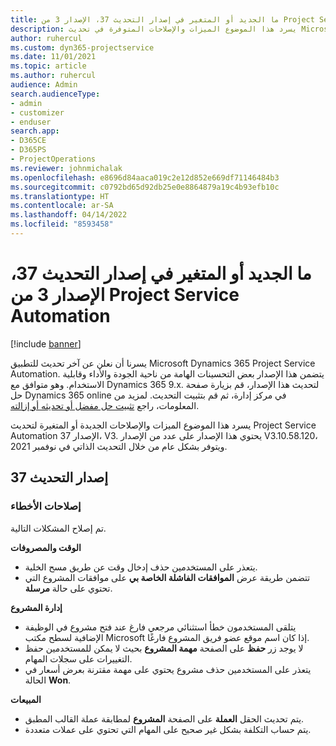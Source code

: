 ```yaml
---
title: ما الجديد أو المتغير في إصدار التحديث 37، الإصدار 3 من Project Service Automation
description: يسرد هذا الموضوع الميزات والإصلاحات المتوفرة في تحديث Microsoft Dynamics 365 Project Service Automation الإصدار 37، V3.
author: ruhercul
ms.custom: dyn365-projectservice
ms.date: 11/01/2021
ms.topic: article
ms.author: ruhercul
audience: Admin
search.audienceType:
- admin
- customizer
- enduser
search.app:
- D365CE
- D365PS
- ProjectOperations
ms.reviewer: johnmichalak
ms.openlocfilehash: e8696d84aaca019c2e12d852e669df71146484b3
ms.sourcegitcommit: c0792bd65d92db25e0e8864879a19c4b93efb10c
ms.translationtype: HT
ms.contentlocale: ar-SA
ms.lasthandoff: 04/14/2022
ms.locfileid: "8593458"
---
```

# <a name="whats-new-or-changed-in-project-service-automation-update-release-37-v3"></a>ما الجديد أو المتغير في إصدار التحديث 37، الإصدار 3 من Project Service Automation

[!include [banner](../includes/psa-now-project-operations.md)]

يسرنا أن نعلن عن آخر تحديث للتطبيق Microsoft Dynamics 365 Project Service Automation. يتضمن هذا الإصدار بعض التحسينات الهامة من ناحية الجودة والأداء وقابلية الاستخدام. وهو متوافق مع Dynamics 365 9.x. لتحديث هذا الإصدار، قم بزيارة صفحة حل Dynamics 365 online في مركز إدارة، ثم قم بتثبيت التحديث. لمزيد من المعلومات، راجع [تثبيت حل مفضل أو تحديثه أو إزالته](/power-platform/admin/install-remove-preferred-solution).

يسرد هذا الموضوع الميزات والإصلاحات الجديدة أو المتغيرة لتحديث Project Service Automation الإصدار 37، V3. يحتوي هذا الإصدار على عدد من الإصدار V3.10.58.120، ويتوفر بشكل عام من خلال التحديث الذاتي في نوفمبر 2021.

## <a name="update-release-37"></a>إصدار التحديث 37

### <a name="bug-fixes"></a>إصلاحات الأخطاء

تم إصلاح المشكلات التالية.

**الوقت والمصروفات**
- يتعذر على المستخدمين حذف إدخال وقت عن طريق مسح الخلية.
- تتضمن طريقة عرض **الموافقات الفاشلة الخاصة بي** على موافقات المشروع التي تحتوي على حالة **مرسلة**.

**إدارة المشروع**
- يتلقى المستخدمون خطأ استثنائي مرجعي فارغ عند فتح مشروع في الوظيفة الإضافية لسطح مكتب Microsoft إذا كان اسم موقع عضو فريق المشروع فارغًا.
- لا يوجد زر **حفظ** على الصفحة **مهمة المشروع** بحيث لا يمكن للمستخدمين حفظ التغييرات على سجلات المهام.
- يتعذر على المستخدمين حذف مشروع يحتوي على مهمة مقترنة بعرض أسعار في الحالة **Won**.

**‏المبيعات**
- يتم تحديث الحقل **العملة** على الصفحة **المشروع** لمطابقة عملة القالب المطبق.
- يتم حساب التكلفة بشكل غير صحيح على المهام التي تحتوي على عملات متعددة.
